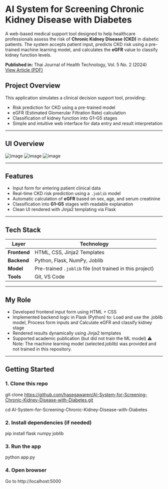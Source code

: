 # AI System for Screening Chronic Kidney Disease with Diabetes

A web-based medical support tool designed to help healthcare professionals assess the risk of **Chronic Kidney Disease (CKD)** in diabetic patients. The system accepts patient input, predicts CKD risk using a pre-trained machine learning model, and calculates the **eGFR** value to classify kidney function levels.

**Published in:** Thai Journal of Health Technology, Vol. 5 No. 2 (2024)  
[View Article (PDF)](https://thaihta.org/journal/file/files/ThaiHTJ_5-2-06.pdf)

## Project Overview

This application simulates a clinical decision support tool, providing:
- Risk prediction for CKD using a pre-trained model
- eGFR (Estimated Glomerular Filtration Rate) calculation
- Classification of kidney function into G1–G5 stages
- Simple and intuitive web interface for data entry and result interpretation

---

## UI Overview
![image](https://github.com/user-attachments/assets/b6f80770-897b-4a07-a540-9db3ef1cab6a)
![image](https://github.com/user-attachments/assets/5248ffbb-23ba-414f-8c74-94a38522d884)
![image](https://github.com/user-attachments/assets/66bd367a-3652-4b97-b276-036269f6d40e)

---

## Features

- Input form for entering patient clinical data  
- Real-time CKD risk prediction using a `.joblib` model  
- Automatic calculation of **eGFR** based on sex, age, and serum creatinine  
- Classification into **G1–G5** stages with readable explanation  
- Clean UI rendered with Jinja2 templating via Flask

---

## Tech Stack

| Layer        | Technology                         |
|--------------|-------------------------------------|
| **Frontend** | HTML, CSS, Jinja2 Templates         |
| **Backend**  | Python, Flask, NumPy, Joblib        |
| **Model**    | Pre-trained `.joblib` file (not trained in this project) |
| **Tools**    | Git, VS Code                        |

---

## My Role
- Developed frontend input form using HTML + CSS
- Implemented backend logic in Flask (Python) to: Load and use the .joblib model, Process form inputs and Calculate eGFR and classify kidney stage
- Rendered results dynamically using Jinja2 templates
- Supported academic publication (but did not train the ML model)
⚠️ Note: The machine learning model (selected.joblib) was provided and not trained in this repository.

---

## Getting Started
### 1. Clone this repo
git clone https://github.com/hasegawaren/AI-System-for-Screening-Chronic-Kidney-Disease-with-Diabetes.git

cd AI-System-for-Screening-Chronic-Kidney-Disease-with-Diabetes
### 2. Install dependencies (if needed)
pip install flask numpy joblib
### 3. Run the app
python app.py
### 4. Open browser
Go to http://localhost:5000


